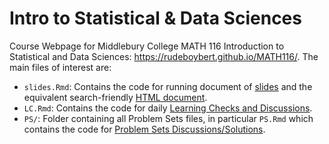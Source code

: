 Intro to Statistical & Data Sciences
================

Course Webpage for Middlebury College MATH 116 Introduction to Statistical and Data Sciences: <https://rudeboybert.github.io/MATH116/>. The main files of interest are:

-   `slides.Rmd`: Contains the code for running document of [slides](https://rudeboybert.github.io/MATH116/slides.html) and the equivalent search-friendly [HTML document](https://rudeboybert.github.io/MATH116/notes.html).
-   `LC.Rmd`: Contains the code for daily [Learning Checks and Discussions](https://rudeboybert.github.io/MATH116/LC.html).
-   `PS/`: Folder containing all Problem Sets files, in particular `PS.Rmd` which contains the code for [Problem Sets Discussions/Solutions](https://rudeboybert.github.io/MATH116/PS/PS.html).
